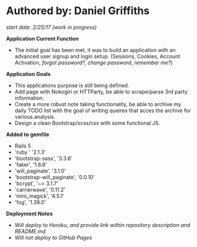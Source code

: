 # **Authored by: Daniel Griffiths**
*start date: 2/25/17 (work in progress)*


**Application Current Function**
- The initial goal has been met, it was to build an application with an advanced user signup and login setup. (Sessions, Cookies, Account Activation, *forgot password?*, *change password*, *remember me?*)

**Application Goals**
- This applications purpose is still being defined. 
- Add page with Nokogiri or HTTParty, be able to scrape/parse 3rd party information.
- Create a more robust note taking functionality, be able to archive my daily TODO list with the goal of writing queires that 
 acces the archive for various analysis.
- Design a clean Bootstrap/scss/css with some functional JS.


**Added to gemfile**
- Rails 5
- 'ruby  '                    '2.1.3'
- 'bootstrap-sass',           '3.3.6'
- 'faker',                    '1.6.6'
- 'will_paginate',            '3.1.0'
- 'bootstrap-will_paginate', '0.0.10'
- 'bcrypt',                '~> 3.1.7'
- 'carrierwave',             '0.11.2'
- 'mini_magick',              '4.5.1'
- 'fog',                     '1.38.0'


**Deployment Notes**
- *Will deploy to Heroku, and provide link within repository description and README.md*
- *Will not deploy to GitHub Pages*


